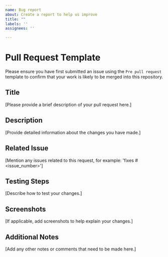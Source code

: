 ```yaml
---
name: Bug report
about: Create a report to help us improve
title: ""
labels: ''
assignees: ''

---
```


# Pull Request Template

Please ensure you have first submitted an issue using the `Pre pull request` template to confirm that your work is likely to be merged into this repository.

## Title

[Please provide a brief description of your pull request here.]

## Description

[Provide detailed information about the changes you have made.]

## Related Issue

[Mention any issues related to this request, for example: 'fixes #<issue_number>']

## Testing Steps

[Describe how to test your changes.]

## Screenshots

[If applicable, add screenshots to help explain your changes.]

## Additional Notes

[Add any other notes or comments that need to be made here.]
